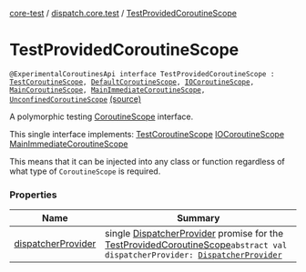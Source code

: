 [core-test](../../index.md) / [dispatch.core.test](../index.md) / [TestProvidedCoroutineScope](./index.md)

# TestProvidedCoroutineScope

`@ExperimentalCoroutinesApi interface TestProvidedCoroutineScope : `[`TestCoroutineScope`](https://kotlin.github.io/kotlinx.coroutines/kotlinx-coroutines-test/kotlinx.coroutines.test/-test-coroutine-scope/index.html)`, `[`DefaultCoroutineScope`](https://rbusarow.github.io/Dispatch/core/dispatch.core/-default-coroutine-scope/index.md)`, `[`IOCoroutineScope`](https://rbusarow.github.io/Dispatch/core/dispatch.core/-i-o-coroutine-scope/index.md)`, `[`MainCoroutineScope`](https://rbusarow.github.io/Dispatch/core/dispatch.core/-main-coroutine-scope/index.md)`, `[`MainImmediateCoroutineScope`](https://rbusarow.github.io/Dispatch/core/dispatch.core/-main-immediate-coroutine-scope/index.md)`, `[`UnconfinedCoroutineScope`](https://rbusarow.github.io/Dispatch/core/dispatch.core/-unconfined-coroutine-scope/index.md) [(source)](https://github.com/RBusarow/Dispatch/tree/master/core-test/src/main/java/dispatch/core/test/TestProvidedCoroutineScope.kt#L38)

A polymorphic testing [CoroutineScope](https://kotlin.github.io/kotlinx.coroutines/kotlinx-coroutines-core/kotlinx.coroutines/-coroutine-scope/index.html) interface.

This single interface implements:
[TestCoroutineScope](https://rbusarow.github.io/Dispatch/core/dispatch.core/-default-coroutine-scope/index.md)
[IOCoroutineScope](https://rbusarow.github.io/Dispatch/core/dispatch.core/-main-coroutine-scope/index.md)
[MainImmediateCoroutineScope](https://rbusarow.github.io/Dispatch/core/dispatch.core/-unconfined-coroutine-scope/index.md)

This means that it can be injected into any class or function
regardless of what type of `CoroutineScope` is required.

### Properties

| Name | Summary |
|---|---|
| [dispatcherProvider](dispatcher-provider.md) | single [DispatcherProvider](https://rbusarow.github.io/Dispatch/core/dispatch.core/-dispatcher-provider/index.md) promise for the [TestProvidedCoroutineScope](./index.md)`abstract val dispatcherProvider: `[`DispatcherProvider`](https://rbusarow.github.io/Dispatch/core/dispatch.core/-dispatcher-provider/index.md) |
